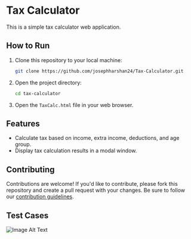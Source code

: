 # Tax Calculator

This is a simple tax calculator web application.

## How to Run

1. Clone this repository to your local machine:

    ```bash
    git clone https://github.com/josephharshan24/Tax-Calculator.git
    ```

2. Open the project directory:
   ```bash
   cd tax-calculator
   ```
3. Open the `TaxCalc.html` file in your web browser.
   
## Features

- Calculate tax based on income, extra income, deductions, and age group.
- Display tax calculation results in a modal window.

## Contributing

Contributions are welcome! If you'd like to contribute, please fork this repository and create a pull request with your changes. Be sure to follow our [contribution guidelines](CONTRIBUTING.md).

## Test Cases 
![Image Alt Text](tax.png)

